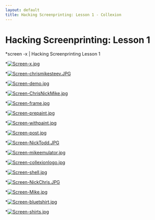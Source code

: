 ```yaml
---
layout: default
title: Hacking Screenprinting: Lesson 1 - Collexion
---
```


# Hacking Screenprinting: Lesson 1

*screen -x | Hacking Screenprinting Lesson 1

		
*[![Screen-x.jpg](/mw/images/5/53/Screen-x.jpg)](-file:screen-x.jpg.html)

		
*[![Screen-chrismikesteev.JPG](/mw/images/b/b3/Screen-chrismikesteev.JPG)](-file:screen-chrismikesteev.jpg.html)

		
*[![Screen-demo.jpg](/mw/images/e/e8/Screen-demo.jpg)](-file:screen-demo.jpg.html)

		
*[![Screen-ChrisNickMike.jpg](/mw/images/3/37/Screen-ChrisNickMike.jpg)](-file:screen-chrisnickmike.jpg.html)

		
*[![Screen-frame.jpg](/mw/images/0/0b/Screen-frame.jpg)](-file:screen-frame.jpg.html)

		
*[![Screen-prepaint.jpg](/mw/images/3/34/Screen-prepaint.jpg)](-file:screen-prepaint.jpg.html)

		
*[![Screen-withpaint.jpg](/mw/images/2/20/Screen-withpaint.jpg)](-file:screen-withpaint.jpg.html)

		
*[![Screen-post.jpg](/mw/images/0/07/Screen-post.jpg)](-file:screen-post.jpg.html)

		
*[![Screen-NickTodd.JPG](/mw/images/6/64/Screen-NickTodd.JPG)](-file:screen-nicktodd.jpg.html)

		
*[![Screen-mikeemulator.jpg](/mw/images/a/ae/Screen-mikeemulator.jpg)](-file:screen-mikeemulator.jpg.html)

		
*[![Screen-collexionlogo.jpg](/mw/images/6/6e/Screen-collexionlogo.jpg)](-file:screen-collexionlogo.jpg.html)

		
*[![Screen-shell.jpg](/mw/images/6/63/Screen-shell.jpg)](-file:screen-shell.jpg.html)

		
*[![Screen-NickChris.JPG](/mw/images/1/12/Screen-NickChris.JPG)](-file:screen-nickchris.jpg.html)

		
*[![Screen-Mike.jpg](/mw/images/4/42/Screen-Mike.jpg)](-file:screen-mike.jpg.html)

		
*[![Screen-bluetshirt.jpg](/mw/images/e/e5/Screen-bluetshirt.jpg)](-file:screen-bluetshirt.jpg.html)

		
*[![Screen-shirts.jpg](/mw/images/2/25/Screen-shirts.jpg)](-file:screen-shirts.jpg.html)